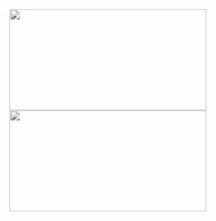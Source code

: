 <!-- ## Hi there! I'm João, a full stack development student at Trybe.

- 🌱 I’m currently learning Front-end with ReactJs.
-
- 😄 Pronouns: He/Him/His
- 💬 Contact me at my social Media: 
- My 
<!--  REDES SOCIAIS

- 👯 I’m looking to collaborate on ...
- 🤔 I’m looking for help with ...


- ⚡ Fun fact: ....

LINGUAGENS E FERRAMENTAS
 -->
 
<div>
  <img height="180em" src="https://github-readme-stats.vercel.app/api?username=JoaoHenriqueAlmeida" width="350"/>
  <img height="180em" src="https://github-readme-stats.vercel.app/api/top-langs/?username=JoaoHenriqueAlmeida&layout=compact" width="350"/>
<!--   <img src="https://visitor-badge.glitch.me/badge?page_id=JoaoHenriqueAlmeidapage.id" style="text-align: center"/> -->
</div>
